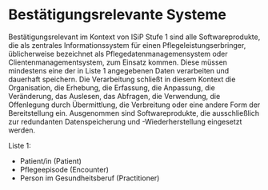 # Bestätigungsrelevante Systeme

Bestätigungsrelevant im Kontext von ISiP Stufe 1 sind alle Softwareprodukte, die als zentrales Informationssystem für einen Pflegeleistungserbringer, üblicherweise bezeichnet als Pflegedatenmanagemensystem oder Clientenmanagementsystem, zum Einsatz kommen. Diese müssen mindestens eine der in Liste 1 angegebenen Daten verarbeiten und dauerhaft speichern. Die Verarbeitung schließt in diesem Kontext die Organisation, die Erhebung, die Erfassung, die Anpassung, die Veränderung, das Auslesen, das Abfragen, die Verwendung, die Offenlegung durch Übermittlung, die Verbreitung oder eine andere Form der Bereitstellung ein. Ausgenommen sind Softwareprodukte, die ausschließlich zur redundanten Datenspeicherung und -Wiederherstellung eingesetzt werden.

Liste 1:

- Patient/in (Patient)
- Pflegeepisode (Encounter)
- Person im Gesundheitsberuf (Practitioner)